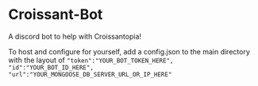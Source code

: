 # Croissant-Bot
A discord bot to help with Croissantopia!

To host and configure for yourself, add a config.json to the main directory with the layout of
`
"token":"YOUR_BOT_TOKEN_HERE",
"id":"YOUR_BOT_ID_HERE",
"url":"YOUR_MONGOOSE_DB_SERVER_URL_OR_IP_HERE"
`